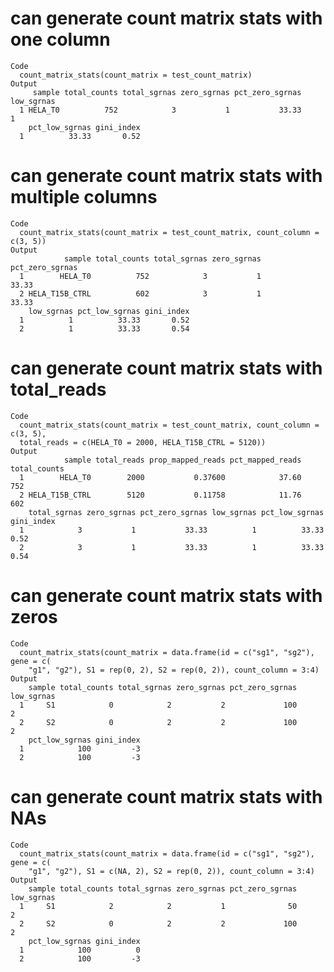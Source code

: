 # can generate count matrix stats with one column

    Code
      count_matrix_stats(count_matrix = test_count_matrix)
    Output
         sample total_counts total_sgrnas zero_sgrnas pct_zero_sgrnas low_sgrnas
      1 HELA_T0          752            3           1           33.33          1
        pct_low_sgrnas gini_index
      1          33.33       0.52

# can generate count matrix stats with multiple columns

    Code
      count_matrix_stats(count_matrix = test_count_matrix, count_column = c(3, 5))
    Output
                sample total_counts total_sgrnas zero_sgrnas pct_zero_sgrnas
      1        HELA_T0          752            3           1           33.33
      2 HELA_T15B_CTRL          602            3           1           33.33
        low_sgrnas pct_low_sgrnas gini_index
      1          1          33.33       0.52
      2          1          33.33       0.54

# can generate count matrix stats with total_reads

    Code
      count_matrix_stats(count_matrix = test_count_matrix, count_column = c(3, 5),
      total_reads = c(HELA_T0 = 2000, HELA_T15B_CTRL = 5120))
    Output
                sample total_reads prop_mapped_reads pct_mapped_reads total_counts
      1        HELA_T0        2000           0.37600            37.60          752
      2 HELA_T15B_CTRL        5120           0.11758            11.76          602
        total_sgrnas zero_sgrnas pct_zero_sgrnas low_sgrnas pct_low_sgrnas gini_index
      1            3           1           33.33          1          33.33       0.52
      2            3           1           33.33          1          33.33       0.54

# can generate count matrix stats with zeros

    Code
      count_matrix_stats(count_matrix = data.frame(id = c("sg1", "sg2"), gene = c(
        "g1", "g2"), S1 = rep(0, 2), S2 = rep(0, 2)), count_column = 3:4)
    Output
        sample total_counts total_sgrnas zero_sgrnas pct_zero_sgrnas low_sgrnas
      1     S1            0            2           2             100          2
      2     S2            0            2           2             100          2
        pct_low_sgrnas gini_index
      1            100         -3
      2            100         -3

# can generate count matrix stats with NAs

    Code
      count_matrix_stats(count_matrix = data.frame(id = c("sg1", "sg2"), gene = c(
        "g1", "g2"), S1 = c(NA, 2), S2 = rep(0, 2)), count_column = 3:4)
    Output
        sample total_counts total_sgrnas zero_sgrnas pct_zero_sgrnas low_sgrnas
      1     S1            2            2           1              50          2
      2     S2            0            2           2             100          2
        pct_low_sgrnas gini_index
      1            100          0
      2            100         -3


